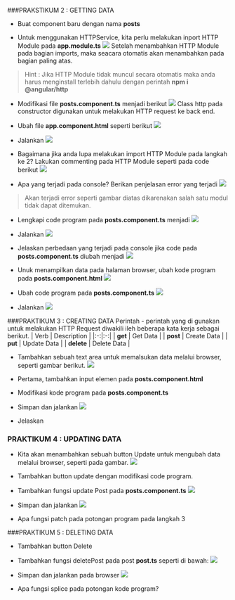 ###PRAKSTIKUM 2 : GETTING DATA
- Buat component baru dengan nama **posts**

- Untuk menggunakan HTTPService, kita perlu melakukan inport HTTP Module pada **app.module.ts**
![](img/09/1.png)
Setelah menambahkan HTTP Module pada bagian imports, maka seacara otomatis akan menambahkan pada bagian paling atas.

>Hint : Jika HTTP Module tidak muncul secara otomatis maka anda harus menginstall terlebih dahulu dengan perintah **npm i @angular/http**

- Modifikasi file **posts.component.ts** menjadi berikut
![](img/09/2.png)
Class http pada constructor digunakan untuk melakukan HTTP request ke back end.

- Ubah file **app.component.html** seperti berikut
![](img/09/3.png)

- Jalankan
![](img/09/4.png)

- Bagaimana jika anda lupa melakukan import HTTP Module pada langkah ke 2? Lakukan commenting pada HTTP Module seperti pada code berikut
![](img/09/5.png)

- Apa yang terjadi pada console? Berikan penjelasan error yang terjadi
![](img/09/6.png)
> Akan terjadi error seperti gambar diatas dikarenakan salah satu modul tidak dapat ditemukan.

- Lengkapi code program pada **posts.component.ts** menjadi
![](img/09/8.png)

- Jalankan
![](img/09/7.png)
>

- Jelaskan perbedaan yang terjadi pada console jika code pada **posts.component.ts** diubah menjadi
![](img/09/9.png)
>

- Unuk menampilkan data pada halaman browser, ubah kode program pada **posts.component.html**
![](img/09/10.png)

- Ubah code program pada **posts.component.ts**
![](img/09/11.png)

- Jalankan
![](img/09/12.png)



###PRAKTIKUM 3 : CREATING DATA
Perintah - perintah yang di gunakan untuk melakukan HTTP Request diwakili ileh beberapa kata kerja sebagai berikut.
| Verb  | Description  |
|:-:|:-:|
| **get**  | Get Data  |
| **post**  | Create Data  |
| **put**  | Update Data  |
| **delete**  | Delete Data  |

- Tambahkan sebuah text area untuk memalsukan data melalui browser, seperti gambar berikut.
![](img/09/13.png)

- Pertama, tambahkan input elemen pada **posts.component.html**

- Modifikasi kode program pada **posts.component.ts**

- Simpan dan jalankan
![](img/09/14.png)

- Jelaskan
>


### PRAKTIKUM 4 : UPDATING DATA

- Kita akan menambahkan sebuah button Update untuk mengubah data melalui browser, seperti pada gambar.
![](img/09/15.png)

- Tambahkan button update dengan modifikasi code program.

- Tambahkan fungsi update Post pada **posts.component.ts**
![](img/09/16.png)

- Simpan dan jalankan
![](img/09/17.png)

- Apa fungsi patch pada potongan program pada langkah 3
>


###PRAKTIKUM 5 : DELETING DATA

- Tambahkan button Delete

- Tambahkan fungsi deletePost pada post **post.ts** seperti di bawah:
![](img/09/18.png)

- Simpan dan jalankan pada browser
![](img/09/19.png)

- Apa fungsi splice pada potongan kode program?
>